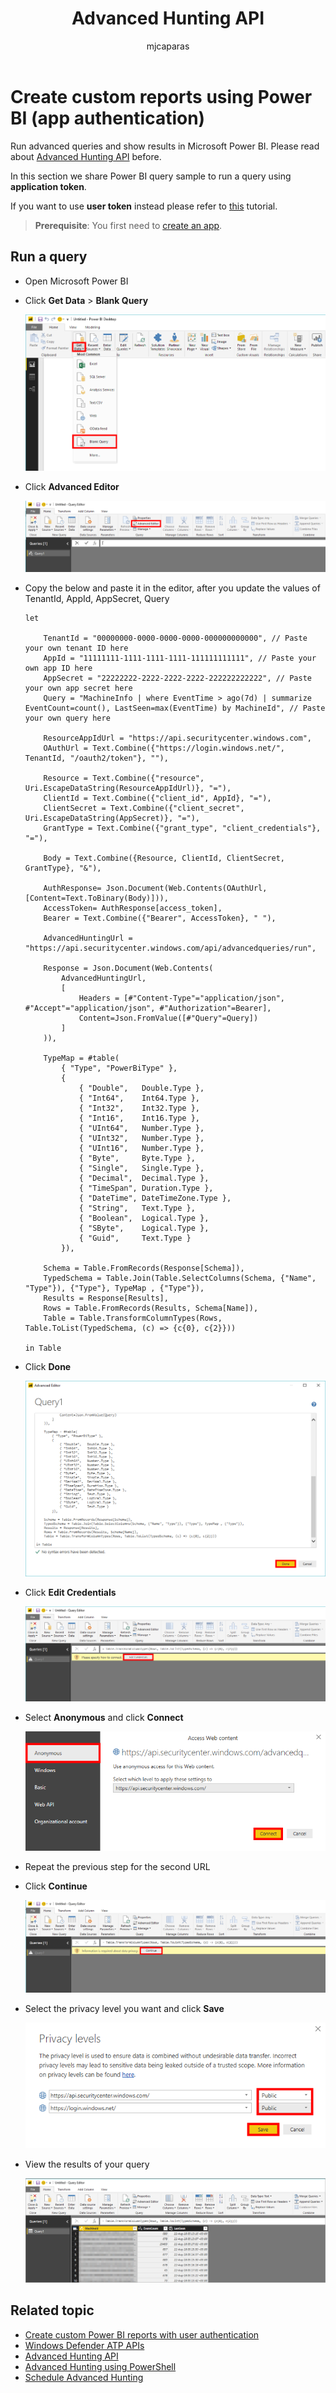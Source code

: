 ﻿---
title: Advanced Hunting API
description: Use this API to run advanced queries
keywords: apis, supported apis, advanced hunting, query
search.product: eADQiWindows 10XVcnh
ms.prod: w10
ms.mktglfcycl: deploy
ms.sitesec: library
ms.pagetype: security
ms.author: macapara
author: mjcaparas
ms.localizationpriority: medium
ms.date: 30/07/2018
---

# Create custom reports using Power BI (app authentication)

Run advanced queries and show results in Microsoft Power BI. Please read about [Advanced Hunting API](run-advanced-query-api.md) before.

In this section we share Power BI query sample to run a query using **application token**.

If you want to use **user token** instead please refer to [this](run-advanced-query-sample-power-bi-user-token.md) tutorial.

>**Prerequisite**: You first need to [create an app](exposed-apis-create-app-webapp.md).

## Run a query

- Open Microsoft Power BI

- Click **Get Data** > **Blank Query**

    ![Image of create blank query](images/power-bi-create-blank-query.png)

- Click **Advanced Editor**

    ![Image of open advanced editor](images/power-bi-open-advanced-editor.png)

- Copy the below and paste it in the editor, after you update the values of TenantId, AppId, AppSecret, Query

	```
	let 

		TenantId = "00000000-0000-0000-0000-000000000000", // Paste your own tenant ID here
		AppId = "11111111-1111-1111-1111-111111111111", // Paste your own app ID here
		AppSecret = "22222222-2222-2222-2222-222222222222", // Paste your own app secret here
		Query = "MachineInfo | where EventTime > ago(7d) | summarize EventCount=count(), LastSeen=max(EventTime) by MachineId", // Paste your own query here
    
		ResourceAppIdUrl = "https://api.securitycenter.windows.com",
		OAuthUrl = Text.Combine({"https://login.windows.net/", TenantId, "/oauth2/token"}, ""),

		Resource = Text.Combine({"resource", Uri.EscapeDataString(ResourceAppIdUrl)}, "="),
		ClientId = Text.Combine({"client_id", AppId}, "="),
		ClientSecret = Text.Combine({"client_secret", Uri.EscapeDataString(AppSecret)}, "="),
		GrantType = Text.Combine({"grant_type", "client_credentials"}, "="),
	
		Body = Text.Combine({Resource, ClientId, ClientSecret, GrantType}, "&"),

		AuthResponse= Json.Document(Web.Contents(OAuthUrl, [Content=Text.ToBinary(Body)])),
		AccessToken= AuthResponse[access_token],
		Bearer = Text.Combine({"Bearer", AccessToken}, " "),
    
		AdvancedHuntingUrl = "https://api.securitycenter.windows.com/api/advancedqueries/run",
    
		Response = Json.Document(Web.Contents(
			AdvancedHuntingUrl, 
			[
				Headers = [#"Content-Type"="application/json", #"Accept"="application/json", #"Authorization"=Bearer],
				Content=Json.FromValue([#"Query"=Query])
			]
		)),

		TypeMap = #table(
			{ "Type", "PowerBiType" },
			{
				{ "Double",   Double.Type },
				{ "Int64",    Int64.Type },
				{ "Int32",    Int32.Type },
				{ "Int16",    Int16.Type },
				{ "UInt64",   Number.Type },
				{ "UInt32",   Number.Type },
				{ "UInt16",   Number.Type },
				{ "Byte",     Byte.Type },
				{ "Single",   Single.Type },
				{ "Decimal",  Decimal.Type },
				{ "TimeSpan", Duration.Type },
				{ "DateTime", DateTimeZone.Type },
				{ "String",   Text.Type },
				{ "Boolean",  Logical.Type },
				{ "SByte",    Logical.Type },
				{ "Guid",     Text.Type }
			}),

		Schema = Table.FromRecords(Response[Schema]),
		TypedSchema = Table.Join(Table.SelectColumns(Schema, {"Name", "Type"}), {"Type"}, TypeMap , {"Type"}),
		Results = Response[Results],
		Rows = Table.FromRecords(Results, Schema[Name]),
		Table = Table.TransformColumnTypes(Rows, Table.ToList(TypedSchema, (c) => {c{0}, c{2}}))
        
	in Table

	```

- Click **Done**

    ![Image of create advanced query](images/power-bi-create-advanced-query.png)

- Click **Edit Credentials**

    ![Image of edit credentials](images/power-bi-edit-credentials.png)

- Select **Anonymous** and click **Connect**

    ![Image of set credentials](images/power-bi-set-credentials-anonymous.png)

- Repeat the previous step for the second URL

- Click **Continue**

    ![Image of edit data privacy](images/power-bi-edit-data-privacy.png)

- Select the privacy level you want and click **Save**

    ![Image of set data privacy](images/power-bi-set-data-privacy.png)

- View the results of your query

    ![Image of query results](images/power-bi-query-results.png)

## Related topic
- [Create custom Power BI reports with user authentication](run-advanced-query-sample-power-bi-user-token.md)
- [Windows Defender ATP APIs](apis-intro.md)
- [Advanced Hunting API](run-advanced-query-api.md)
- [Advanced Hunting using PowerShell](run-advanced-query-sample-powershell.md)
- [Schedule Advanced Hunting](run-advanced-query-sample-ms-flow.md)
